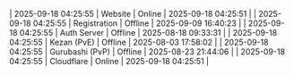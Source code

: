 | 2025-09-18 04:25:55 | Website | Online | 2025-09-18 04:25:51 |
| 2025-09-18 04:25:55 | Registration | Offline | 2025-09-09 16:40:23 |
| 2025-09-18 04:25:55 | Auth Server | Offline | 2025-08-18 09:33:31 |
| 2025-09-18 04:25:55 | Kezan (PvE) | Offline | 2025-08-03 17:58:02 |
| 2025-09-18 04:25:55 | Gurubashi (PvP) | Offline | 2025-08-23 21:44:06 |
| 2025-09-18 04:25:55 | Cloudflare | Online | 2025-09-18 04:25:51 |
